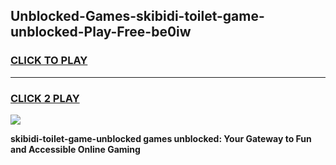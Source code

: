 
## Unblocked-Games-skibidi-toilet-game-unblocked-Play-Free-be0iw
<h3>
<a href="https://premium76.site?title=skibidi-toilet-game-unblocked&ref=19M">CLICK TO PLAY</a></h3>
<hr>

<h3>
<a href="https://premium76.site?title=skibidi-toilet-game-unblocked&ref=19M">CLICK 2 PLAY</a>
  
</h3>

<a href="https://premium76.site?title=skibidi-toilet-game-unblocked&ref=19M"><img src="https://clearcache.store/games.png"></a>


**skibidi-toilet-game-unblocked games unblocked: Your Gateway to Fun and Accessible Online Gaming**

